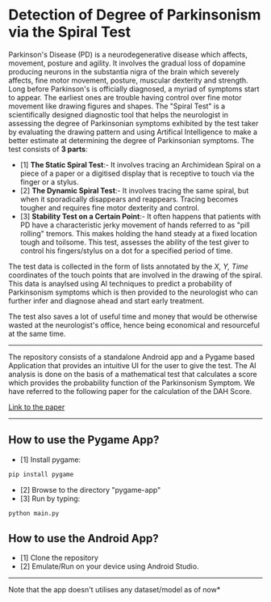 # Detection of Degree of Parkinsonism via the Spiral Test
Parkinson's Disease (PD) is a neurodegenerative disease which affects, movement, posture and agility. It involves the gradual loss of dopamine producing neurons in the substantia nigra of the brain which severely affects, fine motor movement, posture, muscular dexterity and strength.
Long before Parkinson's is officially diagnosed, a myriad of symptoms start to appear. The earliest ones are trouble having control over fine motor movement like drawing figures and shapes. 
The "Spiral Test" is a scientifically designed diagnostic tool that helps the neurologist in assessing the degree of Parkinsonian symptoms exhibited by the test taker by evaluating the drawing pattern and using Artifical Intelligence to make a better estimate at determining the degree of Parkinsonian symptoms.
The test consists of **3 parts**:
 - [1] **The Static Spiral Test**:- It involves tracing an Archimidean Spiral on a piece of a paper or a digitised display that is receptive to touch via the finger or a stylus.
 - [2] **The Dynamic Spiral Test**:- It involves tracing the same spiral, but when it sporadically disappears and reappears. Tracing becomes tougher and requires fine motor dexterity and control.
 - [3] **Stability Test on a Certain Point**:- It often happens that patients with PD have a characteristic jerky movement of hands referred to as "pill rolling" tremors. This makes holding the hand steady at a fixed location tough and toilsome. This test, assesses the ability of the test giver to control his fingers/stylus on a dot for a specified period of time.
 
 The test data is collected in the form of lists annotated by the *X, Y, Time* coordinates of the touch points that are involved in the drawing of the spiral. This data is anaylsed using AI techniques to predict a probability of Parkinsonism symptoms which is then provided to the neurologist who can further infer and diagnose ahead and start early treatment.
 
The test also saves a lot of useful time and money that would be otherwise wasted at the neurologist's office, hence being economical and resourceful at the same time.

---
The repository consists of a standalone Android app and a Pygame based Application that provides an intuitive UI for the user to give the test.
The AI analysis is done on the basis of a mathematical test that calculates a score which provides the probability function of the Parkinsonism Symptom.
We have referred to the following paper for the calculation of the DAH Score.

[Link to the paper](https://www.researchgate.net/profile/Muhammed_Isenkul/publication/291814924_Improved_Spiral_Test_Using_Digitized_Graphics_Tablet_for_Monitoring_Parkinson's_Disease/links/56a6211408ae2c689d39d821/Improved-Spiral-Test-Using-Digitized-Graphics-Tablet-for-Monitoring-Parkinsons-Disease.pdf)

---

## How to use the Pygame App?
 - [1] Install pygame:
 ```python
 pip install pygame
 ```
 - [2] Browse to the directory "pygame-app"
 - [3] Run by typing:
 ```python
 python main.py
 ```
## How to use the Android App?
 - [1] Clone the repository
 - [2] Emulate/Run on your device using Android Studio.
 
---
Note that the app doesn't utilises any dataset/model as of now*
